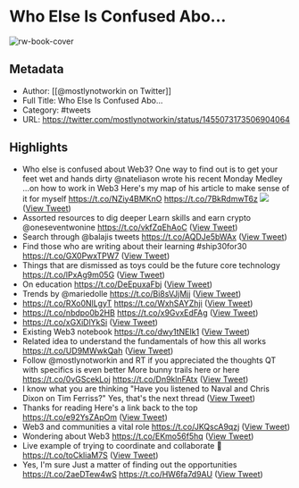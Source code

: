 # Who Else Is Confused Abo...

![rw-book-cover](https://pbs.twimg.com/profile_images/1339791425395851265/AYz7Z__i.jpg)

## Metadata
- Author: [[@mostlynotworkin on Twitter]]
- Full Title: Who Else Is Confused Abo...
- Category: #tweets
- URL: https://twitter.com/mostlynotworkin/status/1455073173506904064

## Highlights
- Who else is confused about Web3?
  One way to find out 
  is to get your feet wet 
  and hands dirty
  @nateliason wrote his recent Monday Medley
  …on how to work in Web3
  Here's my map of his article to make sense of it for myself
  https://t.co/NZiy4BMKnO
  https://t.co/7BkRdmwT6z 
  ![](https://pbs.twimg.com/media/FDF1Vy_VUAEwtFD.png) ([View Tweet](https://twitter.com/mostlynotworkin/status/1455073173506904064))
- Assorted resources to dig deeper
  Learn skills and earn crypto @oneseventwonine
  https://t.co/vkfZqEhAoC ([View Tweet](https://twitter.com/mostlynotworkin/status/1455073175406923777))
- Search through @balajis tweets
  https://t.co/AQDJe5bWAx ([View Tweet](https://twitter.com/mostlynotworkin/status/1455073176476471296))
- Find those who are writing about their learning #ship30for30
  https://t.co/GX0PwxTPW7 ([View Tweet](https://twitter.com/mostlynotworkin/status/1455073177726455816))
- Things that are dismissed as toys
  could be the future core technology
  https://t.co/lPxAg9m05G ([View Tweet](https://twitter.com/mostlynotworkin/status/1455073178863079424))
- On education
  https://t.co/DeEpuxaFbj ([View Tweet](https://twitter.com/mostlynotworkin/status/1455073180205273089))
- Trends by @mariedolle
  https://t.co/Bi8sVJjMjj ([View Tweet](https://twitter.com/mostlynotworkin/status/1455073181388062723))
- https://t.co/RXo0NlLgyT
  https://t.co/WxhSAYZhji ([View Tweet](https://twitter.com/mostlynotworkin/status/1455073182688296961))
- https://t.co/nbdpo0b2HB
  https://t.co/x9GvxEdFAg ([View Tweet](https://twitter.com/mostlynotworkin/status/1455073183942336512))
- https://t.co/xGXiDlYkSi ([View Tweet](https://twitter.com/mostlynotworkin/status/1455073185100042240))
- Existing Web3 notebook
  https://t.co/dwy1tNEIk1 ([View Tweet](https://twitter.com/mostlynotworkin/status/1455073186404454400))
- Related idea to understand the fundamentals of how this all works
  https://t.co/UD9MWwkQah ([View Tweet](https://twitter.com/mostlynotworkin/status/1455073187830501376))
- Follow @mostlynotworkin and RT
  if you appreciated the thoughts
  QT with specifics is even better
  More bunny trails here or here
  https://t.co/0vGScekLoj
  https://t.co/Dn9klnFAtx ([View Tweet](https://twitter.com/mostlynotworkin/status/1455073189038485505))
- I know what you are thinking
  "Have you listened to Naval and Chris Dixon on Tim Ferriss?"
  Yes, that's the next thread ([View Tweet](https://twitter.com/mostlynotworkin/status/1455073190477123585))
- Thanks for reading
  Here's a link back to the top
  https://t.co/e92YsZApOm ([View Tweet](https://twitter.com/mostlynotworkin/status/1455256951470784513))
- Web3 and communities
  a vital role 
  https://t.co/JKQscA9qzj ([View Tweet](https://twitter.com/mostlynotworkin/status/1455407613777043459))
- Wondering about Web3
  https://t.co/EKmo56f5hq ([View Tweet](https://twitter.com/mostlynotworkin/status/1455407784816611334))
- Live example of trying to coordinate and collaborate 🍍
  https://t.co/toCkliaM7S ([View Tweet](https://twitter.com/mostlynotworkin/status/1455408942633213958))
- Yes, I'm sure
  Just a matter of finding out the opportunities
  https://t.co/2aeDTew4wS
  https://t.co/HW6fa7d9AU ([View Tweet](https://twitter.com/mostlynotworkin/status/1455416405440929797))
